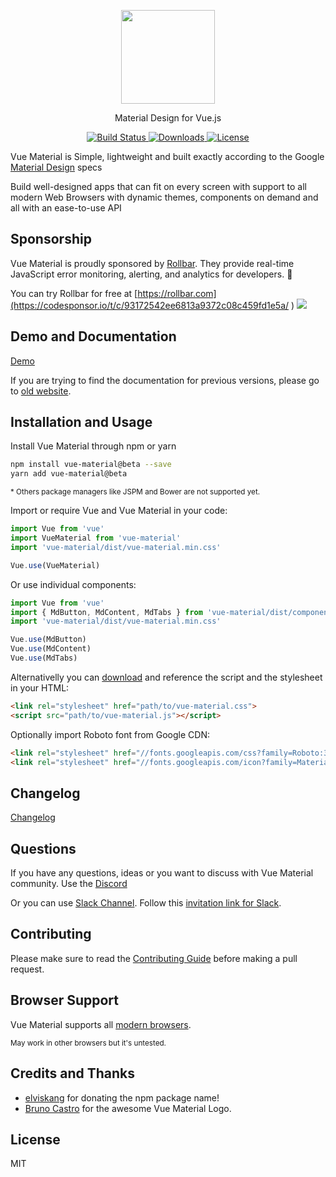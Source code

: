 <p align="center">
  <a href="https://vuematerial.io/" target="_blank">
    <img width="150" src="https://vuematerial.io/assets/logo-color.png">
  </a>
</p>

<p align="center">Material Design for Vue.js</p>

<p align="center">
  <a href="https://travis-ci.org/vuematerial/vue-material">
    <img src="https://travis-ci.org/vuematerial/vue-material.svg?branch=master" alt="Build Status">
  </a>

  <!--a href="https://codeclimate.com/github/vuematerial/vue-material/coverage">
    <img src="https://codeclimate.com/github/vuematerial/vue-material/badges/coverage.svg">
  </a-->

  <a href="https://www.npmjs.com/package/vue-material">
    <img src="https://img.shields.io/npm/dt/vue-material.svg" alt="Downloads">
  </a>

  <a href="https://www.npmjs.com/package/vue-material">
    <img src="https://img.shields.io/npm/l/vue-material.svg" alt="License">
  </a>
</p>

Vue Material is Simple, lightweight and built exactly according to the Google <a href="http://material.google.com" target="_blank">Material Design</a> specs

Build well-designed apps that can fit on every screen with support to all modern Web Browsers with dynamic themes, components on demand and all with an ease-to-use API

## Sponsorship

Vue Material is proudly sponsored by [Rollbar](https://codesponsor.io/t/c/93172542ee6813a9372c08c459fd1e5a/
). They provide real-time JavaScript error monitoring, alerting, and analytics for developers. :rocket:

You can try Rollbar for free at [https://rollbar.com](https://codesponsor.io/t/c/93172542ee6813a9372c08c459fd1e5a/
) <img src="https://codesponsor.io/t/l/93172542ee6813a9372c08c459fd1e5a/pixel.png" />

## Demo and Documentation

<a href="https://vuematerial.io/" target="_blank">Demo</a>

If you are trying to find the documentation for previous versions, please go to <a href="https://vue-material-old.netlify.com">old website</a>.

## Installation and Usage

Install Vue Material through npm or yarn

``` bash
npm install vue-material@beta --save
yarn add vue-material@beta
```

<small>* Others package managers like JSPM and Bower are not supported yet.</small>

Import or require Vue and Vue Material in your code:

``` javascript
import Vue from 'vue'
import VueMaterial from 'vue-material'
import 'vue-material/dist/vue-material.min.css'

Vue.use(VueMaterial)
```

Or use individual components:

``` javascript
import Vue from 'vue'
import { MdButton, MdContent, MdTabs } from 'vue-material/dist/components'
import 'vue-material/dist/vue-material.min.css'

Vue.use(MdButton)
Vue.use(MdContent)
Vue.use(MdTabs)
```

Alternativelly you can <a href="https://github.com/vuematerial/vue-material/archive/master.zip" target="_blank" rel="noopener">download</a> and reference the script and the stylesheet in your HTML:

``` html
<link rel="stylesheet" href="path/to/vue-material.css">
<script src="path/to/vue-material.js"></script>
```

Optionally import Roboto font from Google CDN:

``` html
<link rel="stylesheet" href="//fonts.googleapis.com/css?family=Roboto:300,400,500,700,400italic">
<link rel="stylesheet" href="//fonts.googleapis.com/icon?family=Material+Icons">
```

## Changelog

<a href="https://vuematerial.io/#/changelog" target="_blank">Changelog</a>

## Questions

If you have any questions, ideas or you want to discuss with Vue Material community. Use the [Discord](https://discord.gg/rgcmTtm)

Or you can use [Slack Channel](https://vue-material.slack.com). Follow this [invitation link for Slack](https://join.slack.com/t/vuematerial/shared_invite/MTgzMzU2NDQ5ODkwLTE0OTQ4MDI3MDAtNWYyZjhkNzEzMA).

## Contributing

Please make sure to read the [Contributing Guide](https://github.com/vuematerial/vue-material/blob/master/.github/CONTRIBUTING.md) before making a pull request.

## Browser Support

Vue Material supports all [modern browsers](http://browserl.ist/?q=%3E%3D+1%25).

<small>May work in other browsers but it's untested.</small>

## Credits and Thanks

* <a href="https://github.com/elviskang" target="_blank">elviskang</a> for donating the npm package name!
* <a href="https://github.com/brunocastro" target="_blank">Bruno Castro</a> for the awesome Vue Material Logo.

## License

MIT
